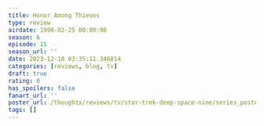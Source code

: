 ```yaml
---
title: Honor Among Thieves
type: review
airdate: 1998-02-25 00:00:00
season: 6
episode: 15
season_url: ''
date: 2023-12-10 03:35:11.346814
categories: [reviews, blog, tv]
draft: true
rating: 0
has_spoilers: false
fanart_url: ''
poster_url: /thoughts/reviews/tv/star-trek-deep-space-nine/series_poster.jpg
tags: []
---
```


